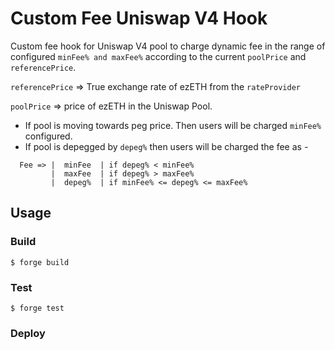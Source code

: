 # Custom Fee Uniswap V4 Hook
Custom fee hook for Uniswap V4 pool to charge dynamic fee in the range of configured `minFee% and maxFee%` according to the current `poolPrice` and `referencePrice`.

`referencePrice` => True exchange rate of ezETH from the `rateProvider`

`poolPrice` => price of ezETH in the Uniswap Pool.


- If pool is moving towards peg price. Then users will be charged `minFee%` configured.
- If pool is depegged by `depeg%` then users will be charged the fee as -

```
  Fee => |  minFee  | if depeg% < minFee%
         |  maxFee  | if depeg% > maxFee%
         |  depeg%  | if minFee% <= depeg% <= maxFee%
```

## Usage

### Build

```shell
$ forge build
```

### Test

```shell
$ forge test
```

### Deploy
```shell

```

